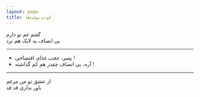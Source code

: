```yaml
---
layout: page
title: کوته‌نوشت‌ها
---
```

گفتم غم تو دارم  
بی انصاف یه لایک هم نزد

---
- پسر، عجب غذای افتضاحی !
- آره، بی‌ انصاف چقدر هم کم گذاشته !

---
از عشق تو من مرغم  
باور نداری قد قد
